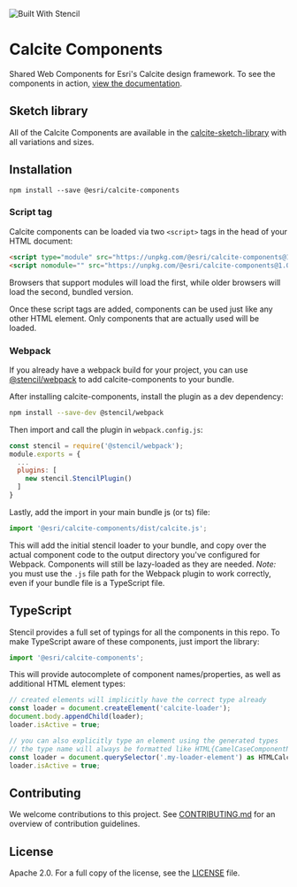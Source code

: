 ![Built With Stencil](https://img.shields.io/badge/-Built%20With%20Stencil-16161d.svg?logo=data%3Aimage%2Fsvg%2Bxml%3Bbase64%2CPD94bWwgdmVyc2lvbj0iMS4wIiBlbmNvZGluZz0idXRmLTgiPz4KPCEtLSBHZW5lcmF0b3I6IEFkb2JlIElsbHVzdHJhdG9yIDE5LjIuMSwgU1ZHIEV4cG9ydCBQbHVnLUluIC4gU1ZHIFZlcnNpb246IDYuMDAgQnVpbGQgMCkgIC0tPgo8c3ZnIHZlcnNpb249IjEuMSIgaWQ9IkxheWVyXzEiIHhtbG5zPSJodHRwOi8vd3d3LnczLm9yZy8yMDAwL3N2ZyIgeG1sbnM6eGxpbms9Imh0dHA6Ly93d3cudzMub3JnLzE5OTkveGxpbmsiIHg9IjBweCIgeT0iMHB4IgoJIHZpZXdCb3g9IjAgMCA1MTIgNTEyIiBzdHlsZT0iZW5hYmxlLWJhY2tncm91bmQ6bmV3IDAgMCA1MTIgNTEyOyIgeG1sOnNwYWNlPSJwcmVzZXJ2ZSI%2BCjxzdHlsZSB0eXBlPSJ0ZXh0L2NzcyI%2BCgkuc3Qwe2ZpbGw6I0ZGRkZGRjt9Cjwvc3R5bGU%2BCjxwYXRoIGNsYXNzPSJzdDAiIGQ9Ik00MjQuNywzNzMuOWMwLDM3LjYtNTUuMSw2OC42LTkyLjcsNjguNkgxODAuNGMtMzcuOSwwLTkyLjctMzAuNy05Mi43LTY4LjZ2LTMuNmgzMzYuOVYzNzMuOXoiLz4KPHBhdGggY2xhc3M9InN0MCIgZD0iTTQyNC43LDI5Mi4xSDE4MC40Yy0zNy42LDAtOTIuNy0zMS05Mi43LTY4LjZ2LTMuNkgzMzJjMzcuNiwwLDkyLjcsMzEsOTIuNyw2OC42VjI5Mi4xeiIvPgo8cGF0aCBjbGFzcz0ic3QwIiBkPSJNNDI0LjcsMTQxLjdIODcuN3YtMy42YzAtMzcuNiw1NC44LTY4LjYsOTIuNy02OC42SDMzMmMzNy45LDAsOTIuNywzMC43LDkyLjcsNjguNlYxNDEuN3oiLz4KPC9zdmc%2BCg%3D%3D&colorA=16161d&style=flat-square)

# Calcite Components

Shared Web Components for Esri's Calcite design framework. To see the components in action, [view the documentation](https://esri.github.io/calcite-components/).

## Sketch library
All of the Calcite Components are available in the [calcite-sketch-library](https://github.com/Esri/calcite-sketch-libraries) with all variations and sizes.

## Installation

```
npm install --save @esri/calcite-components
```

### Script tag

Calcite components can be loaded via two `<script>` tags in the head of your HTML document:

```html
<script type="module" src="https://unpkg.com/@esri/calcite-components@1.0.0-beta.11/dist/calcite/calcite.esm.js"></script>
<script nomodule="" src="https://unpkg.com/@esri/calcite-components@1.0.0-beta.11/dist/calcite/calcite.js"></script>
```

Browsers that support modules will load the first, while older browsers will load the second, bundled version.

Once these script tags are added, components can be used just like any other HTML element. Only components that are actually used will be loaded.

### Webpack

If you already have a webpack build for your project, you can use [@stencil/webpack](https://github.com/ionic-team/stencil-webpack) to add calcite-components to your bundle.

After installing calcite-components, install the plugin as a dev dependency:

```bash
npm install --save-dev @stencil/webpack
```

Then import and call the plugin in `webpack.config.js`:

```js
const stencil = require('@stencil/webpack');
module.exports = {
  ...
  plugins: [
    new stencil.StencilPlugin()
  ]
}
```

Lastly, add the import in your main bundle js (or ts) file:

```js
import '@esri/calcite-components/dist/calcite.js';
```

This will add the initial stencil loader to your bundle, and copy over the actual component code to the output directory you've configured for Webpack. Components will still be lazy-loaded as they are needed. *Note:* you must use the `.js` file path for the Webpack plugin to work correctly, even if your bundle file is a TypeScript file.

## TypeScript

Stencil provides a full set of typings for all the components in this repo. To make TypeScript aware of these components, just import the library:

```ts
import '@esri/calcite-components';
```

This will provide autocomplete of component names/properties, as well as additional HTML element types:

```ts
// created elements will implicitly have the correct type already
const loader = document.createElement('calcite-loader');
document.body.appendChild(loader);
loader.isActive = true;

// you can also explicitly type an element using the generated types
// the type name will always be formatted like HTML{CamelCaseComponentName}Element
const loader = document.querySelector('.my-loader-element') as HTMLCalciteLoaderElement;
loader.isActive = true;
```

## Contributing

We welcome contributions to this project. See [CONTRIBUTING.md](./CONTRIBUTING.md) for an overview of contribution guidelines.

## License

Apache 2.0. For a full copy of the license, see the [LICENSE](./LICENSE) file.